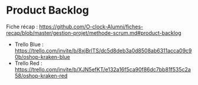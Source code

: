 # Product Backlog

Fiche récap : https://github.com/O-clock-Alumni/fiches-recap/blob/master/gestion-projet/methode-scrum.md#product-backlog

- Trello Blue : https://trello.com/invite/b/8xjBrlTS/dc5d8deb3a0d8508ab6311acca09c90b/oshop-kraken-blue
- Trello Red : https://trello.com/invite/b/XJN5efKT/e132a16f5ca90f86dc7bb81f535c2a58/oshop-kraken-red
